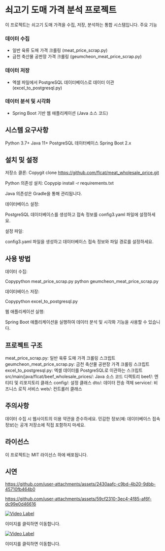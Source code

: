 # 쇠고기 도매 가격 분석 프로젝트
이 프로젝트는 쇠고기 도매 가격을 수집, 저장, 분석하는 통합 시스템입니다.
주요 기능

### 데이터 수집
- 일반 육류 도매 가격 크롤링 (meat_price_scrap.py)
- 금천 축산물 공판장 가격 크롤링 (geumcheon_meat_price_scrap.py)


### 데이터 저장
- 엑셀 파일에서 PostgreSQL 데이터베이스로 데이터 이관 (excel_to_postgresql.py)


### 데이터 분석 및 시각화
- Spring Boot 기반 웹 애플리케이션 (Java 소스 코드)



## 시스템 요구사항

Python 3.7+
Java 11+
PostgreSQL 데이터베이스
Spring Boot 2.x

## 설치 및 설정

저장소 클론:
  Copygit clone https://github.com/flcat/meat_wholesale_price.git

Python 의존성 설치:
  Copypip install -r requirements.txt
  
  Java 의존성은 Gradle을 통해 관리됩니다.


데이터베이스 설정:

  PostgreSQL 데이터베이스를 생성하고 접속 정보를 config3.yaml 파일에 설정하세요.


설정 파일:
  
  config3.yaml 파일을 생성하고 데이터베이스 접속 정보와 파일 경로를 설정하세요.



## 사용 방법

데이터 수집:

  Copypython meat_price_scrap.py
  python geumcheon_meat_price_scrap.py

데이터베이스 저장:

  Copypython excel_to_postgresql.py

웹 애플리케이션 실행:

  Spring Boot 애플리케이션을 실행하여 데이터 분석 및 시각화 기능을 사용할 수 있습니다.


## 프로젝트 구조

meat_price_scrap.py: 일반 육류 도매 가격 크롤링 스크립트
geumcheon_meat_price_scrap.py: 금천 축산물 공판장 가격 크롤링 스크립트
excel_to_postgresql.py: 엑셀 데이터를 PostgreSQL로 이관하는 스크립트
src/main/java/flcat/beef_wholesale_prices/: Java 소스 코드 디렉토리
beef/: 엔티티 및 리포지토리 클래스
config/: 설정 클래스
dto/: 데이터 전송 객체
service/: 비즈니스 로직 서비스
web/: 컨트롤러 클래스



## 주의사항

데이터 수집 시 웹사이트의 이용 약관을 준수하세요.
민감한 정보(예: 데이터베이스 접속 정보)는 공개 저장소에 직접 포함하지 마세요.

## 라이선스
이 프로젝트는 MIT 라이선스 하에 배포됩니다.
## 시연

https://github.com/user-attachments/assets/2430aafc-c9bd-4b20-9dbb-45710fb464b0

https://github.com/user-attachments/assets/59cf2310-3ec4-4f85-af6f-dc99e0d46616

[![Video Label](http://img.youtube.com/vi/V_oPJjiNjWc/0.jpg)](https://youtu.be/V_oPJjiNjWc)

이미지를 클릭하면 이동합니다.


[![Video Label](http://img.youtube.com/vi/QPOjjdn4uws/0.jpg)](https://youtu.be/QPOjjdn4uws)

이미지를 클릭하면 이동합니다.
